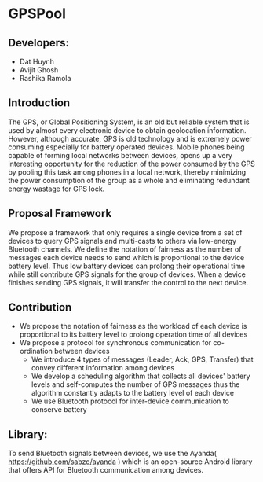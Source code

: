 # GPSPool

## Developers:
+ Dat Huynh
+ Avijit Ghosh
+ Rashika Ramola

## Introduction
The GPS, or Global Positioning System, is an old but reliable system that is used by almost every electronic device to obtain geolocation information. However, although accurate, GPS is old technology and is extremely power consuming especially for battery operated devices. Mobile phones being capable of forming local networks between devices, opens up a very interesting opportunity for the reduction of the power consumed by the GPS by pooling this task among phones in a local network, thereby minimizing the power consumption of the group as a whole and eliminating redundant energy wastage for GPS lock.

## Proposal Framework
We propose a framework that only requires a single device from a set of devices to query GPS signals and multi-casts to others via low-energy Bluetooth channels. We define the notation of fairness as the number of messages each device needs to send which is proportional to the device battery level. Thus low battery devices can prolong their operational time while still contribute GPS signals for the group of devices. When a device finishes sending GPS signals, it will transfer the control to the next device. 

## Contribution
+ We propose the notation of fairness as the workload of each device is proportional to its battery level to prolong operation time of all devices
+ We propose a protocol for synchronous communication for co-ordination between devices
    + We introduce 4 types of messages (Leader, Ack, GPS, Transfer) that convey different information among devices
    + We develop a scheduling algorithm that collects all devices' battery levels and self-computes the number of GPS messages thus the algorithm constantly adapts to the battery level of each device
    + We use Bluetooth protocol for inter-device communication to conserve battery

## Library:
To send Bluetooth signals between devices, we use the Ayanda( https://github.com/sabzo/ayanda ) which is an open-source Android library that offers API for Bluetooth communication among devices.

